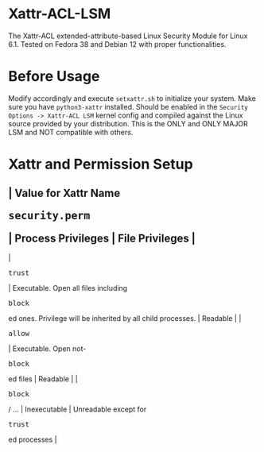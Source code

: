 # Xattr-ACL-LSM
The Xattr-ACL extended-attribute-based Linux Security Module for Linux 6.1. Tested on Fedora 38 and Debian 12 with proper functionalities.

# Before Usage
Modify accordingly and execute ```setxattr.sh``` to initialize your system. Make sure you have ```python3-xattr``` installed.
Should be enabled in the ```Security Options -> Xattr-ACL LSM``` kernel config and compiled against the Linux source provided by your distribution. This is the ONLY and ONLY MAJOR LSM and NOT compatible with others.

# Xattr and Permission Setup
| Value for Xattr Name<pre>security.perm</pre> | Process Privileges | File Privileges |
---
| <pre>trust</pre> | Executable. Open all files including <pre>block</pre>ed ones. Privilege will be inherited by all child processes. | Readable |
| <pre>allow</pre> | Executable. Open not-<pre>block</pre>ed files | Readable |
| <pre>block</pre> / ... | Inexecutable | Unreadable except for <pre>trust</pre>ed processes |
